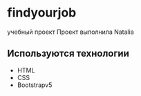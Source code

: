 # findyourjob
учебный проект
Проект выполнила Natalia

## Используются технологии
- HTML
- CSS
- Bootstrapv5
